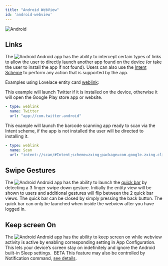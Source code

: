 ```yaml
---
title: "Android WebView"
id: 'android-webview'
---
```



![Android](/assets/android.svg)

## Links

The ![Android](/assets/android.svg) Android app has the ability to intercept certain types of links to allow the user to directly launch another app found on the device (or take the user to install the app if not found). Users can also use the [Intent Scheme](https://developer.chrome.com/docs/multidevice/android/intents/#syntax) to perform any action that is supported by the app.

Examples using Lovelace entity card [weblink](https://www.home-assistant.io/lovelace/entities/#weblink):

This example will launch Twitter if it is installed on the device, otherwise it will open the Google Play store app or website.
```yaml
- type: weblink
  name: Twitter
  url: "app://com.twitter.android"
```

This example will launch the barcode scanning app ready to scan via the Intent scheme, if the app is not installed the user will be directed to installing it.
```yaml
- type: weblink
  name: Scan
  url: "intent://scan/#Intent;scheme=zxing;package=com.google.zxing.client.android;end"
```

## Swipe Gestures

The ![Android](/assets/android.svg) Android app has the ability to launch the [quick bar](https://www.home-assistant.io/docs/tools/quick-bar/) by detecting a 3 finger swipe down gesture. Initially the entity view will be shown to users and additional gestures will flip between the 2 quick bar views. The quick bar can be closed by simply pressing the back button. The quick bar can only be launched when inside the webview after you have logged in.

## Keep screen On
The ![Android](/assets/android.svg) Android app has the ability to keep screen on while webview activity is active by enabling corresponding setting in App Configuration. This lets your device’s screen stay on indefinitely and ignore the Android built-in Sleep settings.
&nbsp;<span class="beta">BETA</span> This feature may also be controlled by Notification command, [see details](https://companion.home-assistant.io/docs/notifications/notification-commands#screen-on).
